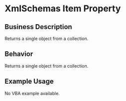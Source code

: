 # XmlSchemas Item Property

## Business Description
Returns a single object from a collection.

## Behavior
Returns a single object from a collection.

## Example Usage
No VBA example available.